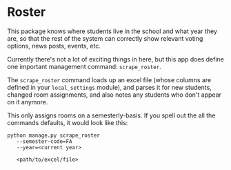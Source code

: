 # Roster

This package knows where students live in the school and what year they are,
so that the rest of the system can correctly show relevant voting options,
news posts, events, etc.

Currently there's not a lot of exciting things in here, but this app does define
one important management command: `scrape_roster`.

The `scrape_roster` command loads up an excel file (whose columns are defined in
your `local_settings` module), and parses it for new students, changed room
assignments, and also notes any students who don't appear on it anymore.

This only assigns rooms on a semesterly-basis. If you spell out the all the
commands defaults, it would look like this:

```
python manage.py scrape_roster
   --semester-code=FA
   --year=<current year>

   <path/to/excel/file>
```
